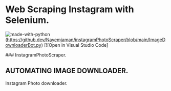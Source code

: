 # Web Scraping Instagram with Selenium.</hr>
![made-with-python](https://img.shields.io/badge/Made%20with-Python-1f425f.svg)(https://github.dev/Nayemjaman/instagramPhotoScraper/blob/main/ImageDownloaderBot.py) [![Open in Visual Studio Code]
</hr>
### InstagramPhotoScraper.

## AUTOMATING IMAGE DOWNLOADER.

Instagram Photo downloader.
